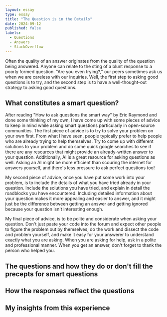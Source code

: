 ```yaml
---
layout: essay
type: essay
title: "The Question is in the Details"
date: 2024-09-12
published: false
labels:
  - Questions
  - Answers
  - StackOverflow
---
```

<html>
  <div>
    Often the quality of an answer originates from the quality of the question being answered. Anyone can relate to the sting of a blunt response to a poorly   formed question. "Are you even trying?," our peers sometimes ask us when we are careless with our inquiries. Well, the first step to asking good questions is to try, and the second step is to have a well-thought-out strategy to asking good questions. 
  </div>

<div>
  <h2>What constitutes a smart question?</h2>
After reading "How to ask questions the smart way" by Eric Raymond and done some thinking of my own, I have come up with some pieces of advice to keep in mind while asking smart questions particularly in open-source communities. The first piece of advice is to try to solve your problem on your own first. From what I have seen, people typically prefer to help people who are already trying to help themselves. Try to come up with different solutions to your problem and do some quick google searches to see if there are any resources that might provide an already-written answer to your question. Additionally, AI is a great resource for asking questions as well. Asking an AI might be more efficient than scouring the internet for answers yourself, and there's less pressure to ask perfect questions too!


My second piece of advice, once you have put some work into your problem, is to include the details of what you have tried already in your question. Include the solutions you have tried, and explain in detail the roadblocks you have encountered. Including detailed information about your question makes it more appealing and easier to answer, and it might just be the difference between getting an answer and getting ignored because your question isn't interesting enough. 

My final piece of advice, is to be polite and considerate when asking your question. Don't just paste your code into the forum and expect other people to figure the problem out by themselves; do the work and dissect the code and problem yourself, and make it easy for your answerer to understand exactly what you are asking. When you are asking for help, ask in a polite and professional manner. When you get an answer, don't forget to thank the person who helped you.
</div>
 
<div>
  <h2>The questions and how they do or don't fill the precepts for smart questions</h2>
  
</div>

<div>
  <h2>How the responses reflect the questions</h2>
</div>

<div>
  <h2>My insights from this experience</h2>
</div>

</html>
